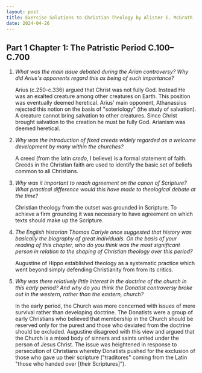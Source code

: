 ```yaml
---
layout: post
title: Exercise Solutions to Christian Theology by Alister E. McGrath
date: 2024-04-26
---
```


## Part 1 Chapter 1: The Patristic Period C.100–C.700

1. *What was the main issue debated during the Arian controversy? Why did Arius's opponents regard this as being of such importance?*

    Arius (c.250-c.336) argued that Christ was not fully God. Instead He was an exalted creature among other creatures on Earth. This position was eventually deemed heretical. Arius' main opponent, Athanassius rejected this notion on the basis of "soteriology" (the study of salvation). A creature cannot bring salvation to other creatures. Since Christ brought salvation to the creation he must be fully God. Arianism was deemed heretical.

2. *Why was the introduction of fixed creeds widely regarded as a welcome development by many within the churches?*

    A creed (from the latin *credo*, I believe) is a formal statement of faith. Creeds in the Christian faith are used to identify the basic set of beliefs common to all Christians.

3. *Why was it important to reach agreement on the canon of Scripture? What practical difference would this have made to theological debate at the time?*

    Christian theology from the outset was grounded in Scripture. To achieve a firm grounding it was necessary to have agreement on which texts should make up the Scripture. 

4. *The English historian Thomas Carlyle once suggested that history was basically the biography of great individuals. On the basis of your reading of this chapter, who do you think was the most significant person in relation to the shaping of Christian theology over this period?*

    Augustine of Hippo established theology as a systematic practice which went beyond simply defending Christianity from from its critics.

5. *Why was there relatively little interest in the doctrine of the church in this early period? And why do you think the Donatist controversy broke out in the western, rather than the eastern, church?*

    In the early period, the Church was more concerned with issues of mere survival rather than developing doctrine. The Donatists were a group of early Christians who believed that membership in the Church should be reserved only for the purest and those who deviated from the doctrine should be excluded. Augustine disagreed with this view and argued that the Church is a mixed body of sinners and saints united under the person of Jesus Christ. The issue was heightened in response to persecution of Christians whereby Donatists pushed for the exclusion of those who gave up their scripture ("traditores" coming from the Latin  "those who handed over [their Scriptures]"). 




